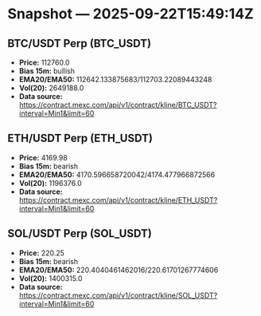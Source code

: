 # Snapshot — 2025-09-22T15:49:14Z

## BTC/USDT Perp (BTC_USDT)
- **Price:** 112760.0
- **Bias 15m:** bullish
- **EMA20/EMA50:** 112642.133875683/112703.22089443248
- **Vol(20):** 2649188.0
- **Data source:** https://contract.mexc.com/api/v1/contract/kline/BTC_USDT?interval=Min1&limit=60

## ETH/USDT Perp (ETH_USDT)
- **Price:** 4169.98
- **Bias 15m:** bearish
- **EMA20/EMA50:** 4170.596658720042/4174.477966872566
- **Vol(20):** 1196376.0
- **Data source:** https://contract.mexc.com/api/v1/contract/kline/ETH_USDT?interval=Min1&limit=60

## SOL/USDT Perp (SOL_USDT)
- **Price:** 220.25
- **Bias 15m:** bearish
- **EMA20/EMA50:** 220.4040461462016/220.61701267774606
- **Vol(20):** 1400315.0
- **Data source:** https://contract.mexc.com/api/v1/contract/kline/SOL_USDT?interval=Min1&limit=60
